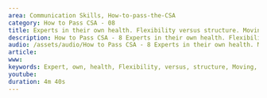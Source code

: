 ```yaml
---
area: Communication Skills, How-to-pass-the-CSA
category: How to Pass CSA - 08
title: Experts in their own health. Flexibility versus structure. Moving towards being unconsciously competent
description: How to Pass CSA - 8 Experts in their own health. Flexibility versus structure. Moving towards being unconsciously competent - Chris Marr
audio: /assets/audio/How to Pass CSA - 8 Experts in their own health. MQ.mp3
article: 
www: 
keywords: Expert, own, health, Flexibility, versus, structure, Moving, towards, unconsciously, competent
youtube: 
duration: 4m 40s
--- 
```

